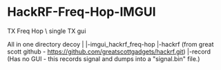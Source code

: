 # HackRF-Freq-Hop-IMGUI
TX Freq Hop \ single TX gui

All in one directory
decoy |
      |-imgui_hackrf_freq-hop
      |-hackrf (from great scott github - https://github.com/greatscottgadgets/hackrf.git)
      |-record (Has no GUI - this records signal and dumps into a "signal.bin" file.)
